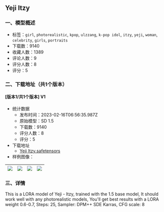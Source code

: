 ## Yeji Itzy
### 一、模型概述

- 标签：`girl`, `photorealistic`, `kpop`, `ulzzang`, `k-pop idol`, `itzy`, `yeji`, `woman`, `celebrity`, `girls`, `portraits`
- 下载数：9140
- 收藏人数：1389
- 评论人数：9
- 评分人数：8
- 评分：5

### 二、下载地址（共1个版本）

#### [版本1/共1个版本] V1

- 统计数据
  - 发布时间：2023-02-16T06:56:35.987Z
  - 原始模型：SD 1.5
  - 下载数：9140
  - 评分人数：8
  - 评分：5
- 下载地址
  - [Yeji Itzy.safetensors](https://civitai.com/api/download/models/11085)
- 样例图像：

| <img src="https://image.civitai.com/xG1nkqKTMzGDvpLrqFT7WA/96a0b3e7-4ff3-4971-709c-be663a997c00/width=450/106888.jpeg" /> | <img src="https://image.civitai.com/xG1nkqKTMzGDvpLrqFT7WA/7efb3edb-d3f8-48e1-0e5b-b7b0d7dd8d00/width=450/106887.jpeg" /> | <img src="https://image.civitai.com/xG1nkqKTMzGDvpLrqFT7WA/9a862c51-4a96-4ecb-0d46-1cc824052200/width=450/106886.jpeg" /> | <img src="https://image.civitai.com/xG1nkqKTMzGDvpLrqFT7WA/230600a1-a84c-4a1a-7e38-7d67ab436700/width=450/106885.jpeg" /> |
| ---- | ---- | ---- | ---- |


### 三、详情
<p>This is a LORA model of Yeji - Itzy, trained with the 1.5 base model, It should work well with any photorealistic models, You'll get best results with a LORA weight 0.6-0.7, Steps: 25, Sampler: DPM++ SDE Karras, CFG scale: 8</p>